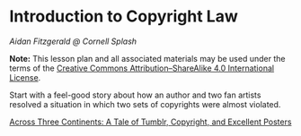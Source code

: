 # Introduction to Copyright Law

_Aidan Fitzgerald @ Cornell Splash_

**Note:** This lesson plan and all associated materials may be used under the
terms of the [Creative Commons Attribution&ndash;ShareAlike 4.0 International
License](https://creativecommons.org/licenses/by-sa/4.0/).

Start with a feel-good story about how an author and two fan artists resolved
a situation in which two sets of copyrights were almost violated.

[Across Three Continents: A Tale of Tumblr, Copyright, and Excellent
Posters](https://www.youtube.com/watch?v=tHp3c9ziIq0)
